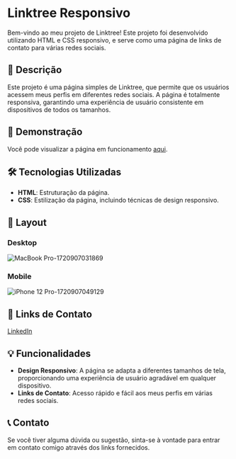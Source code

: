 # Linktree Responsivo

Bem-vindo ao meu projeto de Linktree! Este projeto foi desenvolvido utilizando HTML e CSS responsivo, e serve como uma página de links de contato para várias redes sociais.

## 📄 Descrição

Este projeto é uma página simples de Linktree, que permite que os usuários acessem meus perfis em diferentes redes sociais. A página é totalmente responsiva, garantindo uma experiência de usuário consistente em dispositivos de todos os tamanhos.

## 🚀 Demonstração

Você pode visualizar a página em funcionamento [aqui](https://victor-barbosa.vercel.app/).

## 🛠 Tecnologias Utilizadas

- **HTML**: Estruturação da página.
- **CSS**: Estilização da página, incluindo técnicas de design responsivo.

## 🎨 Layout

### Desktop

![MacBook Pro-1720907031869](https://github.com/user-attachments/assets/37fcf18a-aa3a-4c72-8c68-f5a863eadd7b)


### Mobile

![iPhone 12 Pro-1720907049129](https://github.com/user-attachments/assets/c60e192e-5d21-4d77-8094-f5fc411a468e
)

## 📱 Links de Contato

<a href="https://www.linkedin.com/in/victor-barbosa99/" target="_blank">LinkedIn</a>

## 💡 Funcionalidades

- **Design Responsivo**: A página se adapta a diferentes tamanhos de tela, proporcionando uma experiência de usuário agradável em qualquer dispositivo.
- **Links de Contato**: Acesso rápido e fácil aos meus perfis em várias redes sociais.

## 📞 Contato
Se você tiver alguma dúvida ou sugestão, sinta-se à vontade para entrar em contato comigo através dos links fornecidos.

